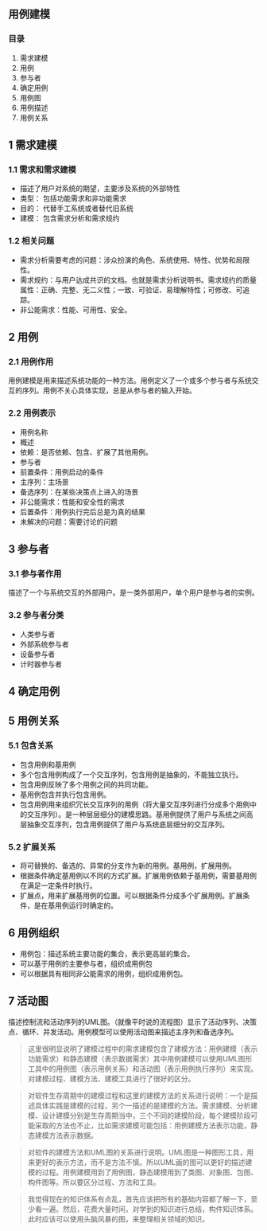 ## 用例建模

### 目录
1. 需求建模
2. 用例
3. 参与者
4. 确定用例
5. 用例图
6. 用例描述
7. 用例关系

## 1 需求建模

### 1.1 需求和需求建模

* 描述了用户对系统的期望，主要涉及系统的外部特性
* 类型： 包括功能需求和非功能需求
* 目的： 代替手工系统或者替代旧系统
* 建模： 包含需求分析和需求规约

### 1.2 相关问题

* 需求分析需要考虑的问题：涉众扮演的角色、系统使用、特性、优势和局限性。
* 需求规约：与用户达成共识的文档。也就是需求分析说明书。需求规约的质量属性：正确、完整、无二义性；一致、可验证、易理解特性；可修改、可追踪。
* 非公能需求：性能、可用性、安全。

## 2 用例

### 2.1 用例作用
用例建模是用来描述系统功能的一种方法。用例定义了一个或多个参与者与系统交互的序列。用例不关心具体实现，总是从参与者的输入开始。

### 2.2 用例表示

* 用例名称
* 概述
* 依赖：是否依赖、包含、扩展了其他用例。
* 参与者
* 前置条件：用例启动的条件
* 主序列：主场景
* 备选序列：在某些决策点上进入的场景
* 非公能需求：性能和安全性的需求
* 后置条件：用例执行完后总是为真的结果
* 未解决的问题：需要讨论的问题

## 3 参与者

### 3.1 参与者作用

描述了一个与系统交互的外部用户。是一类外部用户，单个用户是参与者的实例。

### 3.2 参与者分类

* 人类参与者
* 外部系统参与者
* 设备参与者
* 计时器参与者

## 4 确定用例

## 5 用例关系

### 5.1 包含关系

* 包含用例和基用例
* 多个包含用例构成了一个交互序列，包含用例是抽象的，不能独立执行。
* 包含用例反映了多个用例之间的共同功能。
* 基用例包含并执行包含用例。
* 包含用例用来组织冗长交互序列的用例（将大量交互序列进行分成多个用例中的交互序列）。是一种层层细分的建模思路。基用例提供了用户与系统之间高层抽象交互序列，包含用例提供了用户与系统底层细分的交互序列。

### 5.2 扩展关系

* 将可替换的、备选的、异常的分支作为新的用例。基用例，扩展用例。
* 根据条件确定基用例以不同的方式扩展。扩展用例依赖于基用例，需要基用例在满足一定条件时执行。
* 扩展点，用来扩展基用例的位置。可以根据条件分成多个扩展用例。扩展条件，是在基用例运行时确定的。


## 6 用例组织

* 用例包：描述系统主要功能的集合，表示更高层的集合。
* 可以基于用例的主要参与者，组织成用例包
* 可以根据具有相同非公能需求的用例，组织成用例包。

## 7 活动图

描述控制流和活动序列的UML图。（就像平时说的流程图）显示了活动序列、决策点、循环、并发活动。用例模型可以使用活动图来描述主序列和备选序列。
> 这里很明显说明了建模过程中的需求建模包含了建模方法：用例建模（表示功能需求）和静态建模（表示数据需求）其中用例建模可以使用UML图形工具中的用例图（表示用例关系）和活动图（表示用例执行序列）来实现。
对建模过程、建模方法、建模工具进行了很好的区分。




> 对软件生存周期中的建模过程和这里的建模方法的关系进行说明：一个是描述具体实践是建模的过程，另个一描述的是建模的方法。需求建模、分析建模、设计建模分别是生存周期当中，三个不同的建模阶段，每个建模阶段可能采取的方法也不止，比如需求建模可能包括：用例建模方法表示功能，静态建模方法表示数据。

> 对软件的建模方法和UML图的关系进行说明。UML图是一种图形工具，用来更好的表示方法，而不是方法不慎。所以UML画的图可以更好的描述建模的过程。用例建模用到了用例图，静态建模用到了类图、对象图、包图、构件图等。所以要区分过程、方法和工具。

> 我觉得现在的知识体系有点乱，首先应该把所有的基础内容都了解一下，至少看一遍。然后，花费大量时间，对学到的知识进行总结，构件知识体系。此时应该可以使用头脑风暴的图，来整理相关领域的知识。


















